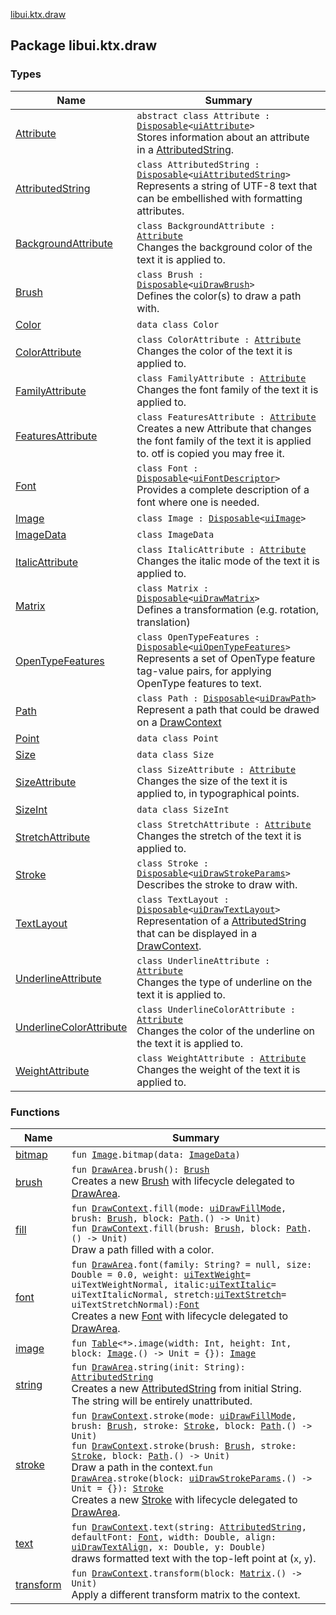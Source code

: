 [libui.ktx.draw](README.md)

## Package libui.ktx.draw

### Types

| Name | Summary |
|---|---|
| [Attribute](-attribute/README.md) | `abstract class Attribute : `[`Disposable`](../libui.ktx/-disposable/README.md)`<`[`uiAttribute`](../libui/ui-attribute.md)`>`<br>Stores information about an attribute in a [AttributedString](-attributed-string/README.md). |
| [AttributedString](-attributed-string/README.md) | `class AttributedString : `[`Disposable`](../libui.ktx/-disposable/README.md)`<`[`uiAttributedString`](../libui/ui-attributed-string.md)`>`<br>Represents a string of UTF-8 text that can be embellished with formatting attributes. |
| [BackgroundAttribute](-background-attribute/README.md) | `class BackgroundAttribute : `[`Attribute`](-attribute/README.md)<br>Changes the background color of the text it is applied to. |
| [Brush](-brush/README.md) | `class Brush : `[`Disposable`](../libui.ktx/-disposable/README.md)`<`[`uiDrawBrush`](../libui/ui-draw-brush/README.md)`>`<br>Defines the color(s) to draw a path with. |
| [Color](-color/README.md) | `data class Color` |
| [ColorAttribute](-color-attribute/README.md) | `class ColorAttribute : `[`Attribute`](-attribute/README.md)<br>Changes the color of the text it is applied to. |
| [FamilyAttribute](-family-attribute/README.md) | `class FamilyAttribute : `[`Attribute`](-attribute/README.md)<br>Changes the font family of the text it is applied to. |
| [FeaturesAttribute](-features-attribute/README.md) | `class FeaturesAttribute : `[`Attribute`](-attribute/README.md)<br>Creates a new Attribute that changes the font family of the text it is applied to. otf is copied you may free it. |
| [Font](-font/README.md) | `class Font : `[`Disposable`](../libui.ktx/-disposable/README.md)`<`[`uiFontDescriptor`](../libui/ui-font-descriptor/README.md)`>`<br>Provides a complete description of a font where one is needed. |
| [Image](-image/README.md) | `class Image : `[`Disposable`](../libui.ktx/-disposable/README.md)`<`[`uiImage`](../libui/ui-image.md)`>` |
| [ImageData](-image-data/README.md) | `class ImageData` |
| [ItalicAttribute](-italic-attribute/README.md) | `class ItalicAttribute : `[`Attribute`](-attribute/README.md)<br>Changes the italic mode of the text it is applied to. |
| [Matrix](-matrix/README.md) | `class Matrix : `[`Disposable`](../libui.ktx/-disposable/README.md)`<`[`uiDrawMatrix`](../libui/ui-draw-matrix/README.md)`>`<br>Defines a transformation (e.g. rotation, translation) |
| [OpenTypeFeatures](-open-type-features/README.md) | `class OpenTypeFeatures : `[`Disposable`](../libui.ktx/-disposable/README.md)`<`[`uiOpenTypeFeatures`](../libui/ui-open-type-features.md)`>`<br>Represents a set of OpenType feature tag-value pairs, for applying OpenType features to text. |
| [Path](-path/README.md) | `class Path : `[`Disposable`](../libui.ktx/-disposable/README.md)`<`[`uiDrawPath`](../libui/ui-draw-path.md)`>`<br>Represent a path that could be drawed on a [DrawContext](../libui.ktx/-draw-context.md) |
| [Point](-point/README.md) | `data class Point` |
| [Size](-size/README.md) | `data class Size` |
| [SizeAttribute](-size-attribute/README.md) | `class SizeAttribute : `[`Attribute`](-attribute/README.md)<br>Changes the size of the text it is applied to, in typographical points. |
| [SizeInt](-size-int/README.md) | `data class SizeInt` |
| [StretchAttribute](-stretch-attribute/README.md) | `class StretchAttribute : `[`Attribute`](-attribute/README.md)<br>Changes the stretch of the text it is applied to. |
| [Stroke](-stroke/README.md) | `class Stroke : `[`Disposable`](../libui.ktx/-disposable/README.md)`<`[`uiDrawStrokeParams`](../libui/ui-draw-stroke-params/README.md)`>`<br>Describes the stroke to draw with. |
| [TextLayout](-text-layout/README.md) | `class TextLayout : `[`Disposable`](../libui.ktx/-disposable/README.md)`<`[`uiDrawTextLayout`](../libui/ui-draw-text-layout.md)`>`<br>Representation of a [AttributedString](-attributed-string/README.md) that can be displayed in a [DrawContext](../libui.ktx/-draw-context.md). |
| [UnderlineAttribute](-underline-attribute/README.md) | `class UnderlineAttribute : `[`Attribute`](-attribute/README.md)<br>Changes the type of underline on the text it is applied to. |
| [UnderlineColorAttribute](-underline-color-attribute/README.md) | `class UnderlineColorAttribute : `[`Attribute`](-attribute/README.md)<br>Changes the color of the underline on the text it is applied to. |
| [WeightAttribute](-weight-attribute/README.md) | `class WeightAttribute : `[`Attribute`](-attribute/README.md)<br>Changes the weight of the text it is applied to. |

### Functions

| Name | Summary |
|---|---|
| [bitmap](bitmap.md) | `fun `[`Image`](-image/README.md)`.bitmap(data: `[`ImageData`](-image-data/README.md)`)` |
| [brush](brush.md) | `fun `[`DrawArea`](../libui.ktx/-draw-area/README.md)`.brush(): `[`Brush`](-brush/README.md)<br>Creates a new [Brush](-brush/README.md) with lifecycle delegated to [DrawArea](../libui.ktx/-draw-area/README.md). |
| [fill](fill.md) | `fun `[`DrawContext`](../libui.ktx/-draw-context.md)`.fill(mode: `[`uiDrawFillMode`](../libui/ui-draw-fill-mode.md)`, brush: `[`Brush`](-brush/README.md)`, block: `[`Path`](-path/README.md)`.() -> Unit)`<br>`fun `[`DrawContext`](../libui.ktx/-draw-context.md)`.fill(brush: `[`Brush`](-brush/README.md)`, block: `[`Path`](-path/README.md)`.() -> Unit)`<br>Draw a path filled with a color. |
| [font](font.md) | `fun `[`DrawArea`](../libui.ktx/-draw-area/README.md)`.font(family: String? = null, size: Double = 0.0, weight: `[`uiTextWeight`](../libui/ui-text-weight.md)` = uiTextWeightNormal, italic: `[`uiTextItalic`](../libui/ui-text-italic.md)` = uiTextItalicNormal, stretch: `[`uiTextStretch`](../libui/ui-text-stretch.md)` = uiTextStretchNormal): `[`Font`](-font/README.md)<br>Creates a new [Font](-font/README.md) with lifecycle delegated to [DrawArea](../libui.ktx/-draw-area/README.md). |
| [image](image.md) | `fun `[`Table`](../libui.ktx/-table/README.md)`<*>.image(width: Int, height: Int, block: `[`Image`](-image/README.md)`.() -> Unit = {}): `[`Image`](-image/README.md) |
| [string](string.md) | `fun `[`DrawArea`](../libui.ktx/-draw-area/README.md)`.string(init: String): `[`AttributedString`](-attributed-string/README.md)<br>Creates a new [AttributedString](-attributed-string/README.md) from initial String. The string will be entirely unattributed. |
| [stroke](stroke.md) | `fun `[`DrawContext`](../libui.ktx/-draw-context.md)`.stroke(mode: `[`uiDrawFillMode`](../libui/ui-draw-fill-mode.md)`, brush: `[`Brush`](-brush/README.md)`, stroke: `[`Stroke`](-stroke/README.md)`, block: `[`Path`](-path/README.md)`.() -> Unit)`<br>`fun `[`DrawContext`](../libui.ktx/-draw-context.md)`.stroke(brush: `[`Brush`](-brush/README.md)`, stroke: `[`Stroke`](-stroke/README.md)`, block: `[`Path`](-path/README.md)`.() -> Unit)`<br>Draw a path in the context.`fun `[`DrawArea`](../libui.ktx/-draw-area/README.md)`.stroke(block: `[`uiDrawStrokeParams`](../libui/ui-draw-stroke-params/README.md)`.() -> Unit = {}): `[`Stroke`](-stroke/README.md)<br>Creates a new [Stroke](-stroke/README.md) with lifecycle delegated to [DrawArea](../libui.ktx/-draw-area/README.md). |
| [text](text.md) | `fun `[`DrawContext`](../libui.ktx/-draw-context.md)`.text(string: `[`AttributedString`](-attributed-string/README.md)`, defaultFont: `[`Font`](-font/README.md)`, width: Double, align: `[`uiDrawTextAlign`](../libui/ui-draw-text-align.md)`, x: Double, y: Double)`<br>draws formatted text with the top-left point at (`x`, `y`). |
| [transform](transform.md) | `fun `[`DrawContext`](../libui.ktx/-draw-context.md)`.transform(block: `[`Matrix`](-matrix/README.md)`.() -> Unit)`<br>Apply a different transform matrix to the context. |
